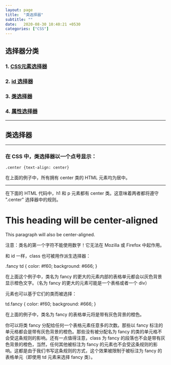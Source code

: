 ```yaml
---
layout: page
title:  "类选择器"
subtitle: ""
date:   2020-08-30 10:40:21 +0530
categories: ["CSS"]
---
```

## 选择器分类

### 1. [CSS元素选择器]()

### 2. [id 选择器](https://kid0724.github.io/css/2020/08/30/ID%E9%80%89%E6%8B%A9%E5%99%A8.html)

### 3. [类选择器]()

### 4. [属性选择器]()

---
## 类选择器
---

 ### 在 CSS 中，类选择器以一个点号显示：

```
.center {text-align: center}
```

在上面的例子中，所有拥有 center 类的 HTML 元素均为居中。

---

在下面的 HTML 代码中，h1 和 p 元素都有 center 类。这意味着两者都将遵守 ".center" 选择器中的规则。

<h1 class="center">
This heading will be center-aligned
</h1>

<p class="center">
This paragraph will also be center-aligned.
</p>

注意：类名的第一个字符不能使用数字！它无法在 Mozilla 或 Firefox 中起作用。

和 id 一样，class 也可被用作派生选择器：

.fancy td {
	color: #f60;
	background: #666;
	}

在上面这个例子中，类名为 fancy 的更大的元素内部的表格单元都会以灰色背景显示橙色文字。（名为 fancy 的更大的元素可能是一个表格或者一个 div）

元素也可以基于它们的类而被选择：

td.fancy {
	color: #f60;
	background: #666;
	}

在上面的例子中，类名为 fancy 的表格单元将是带有灰色背景的橙色。

<td class="fancy">

你可以将类 fancy 分配给任何一个表格元素任意多的次数。那些以 fancy 标注的单元格都会是带有灰色背景的橙色。那些没有被分配名为 fancy 的类的单元格不会受这条规则的影响。还有一点值得注意，class 为 fancy 的段落也不会是带有灰色背景的橙色，当然，任何其他被标注为 fancy 的元素也不会受这条规则的影响。这都是由于我们书写这条规则的方式，这个效果被限制于被标注为 fancy 的表格单元（即使用 td 元素来选择 fancy 类）。
